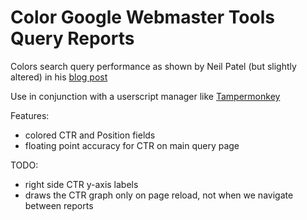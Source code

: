 # Color Google Webmaster Tools Query Reports

Colors search query performance as shown by Neil Patel (but slightly altered) in his [blog post](http://www.quicksprout.com/2013/12/30/how-3-simple-google-analytics-reports-will-increase-your-search-engine-traffic/)

Use in conjunction with a userscript manager like [Tampermonkey](http://tampermonkey.net/)


Features:

* colored CTR and Position fields
* floating point accuracy for CTR on main query page


TODO:

* right side CTR y-axis labels
* draws the CTR graph only on page reload, not when we navigate between reports
